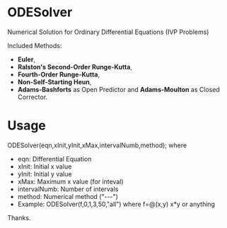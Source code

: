 # ODESolver
Numerical Solution for Ordinary Differential Equations (IVP Problems)


  Included Methods:
- **Euler**, 
- **Ralston's Second-Order Runge-Kutta**, 
- **Fourth-Order Runge-Kutta**, 
- **Non-Self-Starting Heun**, 
- **Adams-Bashforts** as Open Predictor and **Adams-Moulton** as Closed Corrector.

# Usage
ODESolver(eqn,xInit,yInit,xMax,intervalNumb,method);
where 
 
- eqn: Differential Equation
- xInit: Initial x value
- yInit: Initial y value
- xMax: Maximum x value (for inteval)
- intervalNumb: Number of intervals
- method: Numerical method ("---")
- Example: ODESolver(f,0,1,3,50,"all") where f=@(x,y) x*y or anything

Thanks.

